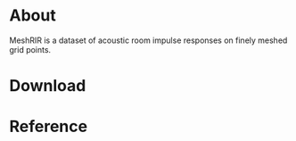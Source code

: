 # About
MeshRIR is a dataset of acoustic room impulse responses on finely meshed grid points. 

# Download

# Reference

